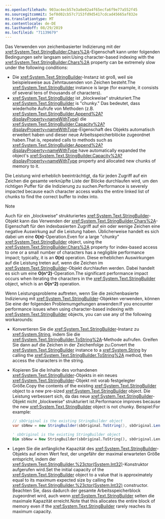 ```yaml
---
ms.openlocfilehash: 903ac4ecb57e3a8e02a4f65ecfa6f9e77a552f45
ms.sourcegitcommit: 5ef0d02cb57c7153fd9d5417cdcad45665af832e
ms.translationtype: MT
ms.contentlocale: de-DE
ms.lasthandoff: 08/29/2019
ms.locfileid: "71139679"
---
```

<span data-ttu-id="3b690-101">Das Verwenden von zeichenbasierter Indizierung mit der <xref:System.Text.StringBuilder.Chars%2A>-Eigenschaft kann unter folgenden Bedingungen sehr langsam sein:</span><span class="sxs-lookup"><span data-stu-id="3b690-101">Using character-based indexing with the <xref:System.Text.StringBuilder.Chars%2A> property can be extremely slow under the following conditions:</span></span>

- <span data-ttu-id="3b690-102">Die <xref:System.Text.StringBuilder>-Instanz ist groß, weil sie beispielsweise aus Zehntausenden von Zeichen besteht.</span><span class="sxs-lookup"><span data-stu-id="3b690-102">The <xref:System.Text.StringBuilder> instance is large (for example, it consists of several tens of thousands of characters).</span></span>
- <span data-ttu-id="3b690-103"><xref:System.Text.StringBuilder> ist „blockweise“ strukturiert.</span><span class="sxs-lookup"><span data-stu-id="3b690-103">The <xref:System.Text.StringBuilder> is "chunky."</span></span> <span data-ttu-id="3b690-104">Das bedeutet, dass wiederholte Aufrufe von Methoden (z.B. <xref:System.Text.StringBuilder.Append%2A?displayProperty=nameWithType>) die <xref:System.Text.StringBuilder.Capacity%2A?displayProperty=nameWithType>-Eigenschaft des Objekts automatisch erweitert haben und dieser neue Arbeitsspeicherblöcke zugeordnet haben.</span><span class="sxs-lookup"><span data-stu-id="3b690-104">That is, repeated calls to methods such as <xref:System.Text.StringBuilder.Append%2A?displayProperty=nameWithType> have automatically expanded the object's <xref:System.Text.StringBuilder.Capacity%2A?displayProperty=nameWithType> property and allocated new chunks of memory to it.</span></span>

<span data-ttu-id="3b690-105">Die Leistung wird erheblich beeinträchtigt, da für jeden Zugriff auf ein Zeichen die gesamte verknüpfte Liste der Blöcke durchlaufen wird, um den richtigen Puffer für die Indizierung zu suchen.</span><span class="sxs-lookup"><span data-stu-id="3b690-105">Performance is severely impacted because each character access walks the entire linked list of chunks to find the correct buffer to index into.</span></span>

> [!NOTE]
>  <span data-ttu-id="3b690-106">Auch für ein „blockweise“ strukturiertes <xref:System.Text.StringBuilder>-Objekt kann das Verwenden der <xref:System.Text.StringBuilder.Chars%2A>-Eigenschaft für den indexbasierten Zugriff auf ein oder wenige Zeichen eine negative Auswirkung auf die Leistung haben. Üblicherweise handelt es sich dabei um eine **0(n)**-Operation.</span><span class="sxs-lookup"><span data-stu-id="3b690-106">Even for a large "chunky" <xref:System.Text.StringBuilder> object, using the <xref:System.Text.StringBuilder.Chars%2A> property for index-based access to one or a small number of characters has a negligible performance impact; typically, it is an **0(n)** operation.</span></span> <span data-ttu-id="3b690-107">Diese erheblichen Auswirkungen auf die Leistung treten auf, wenn die Zeichen im <xref:System.Text.StringBuilder>-Objekt durchlaufen werden. Dabei handelt es sich um eine **O(n^2)**-Operation.</span><span class="sxs-lookup"><span data-stu-id="3b690-107">The significant performance impact occurs when iterating the characters in the <xref:System.Text.StringBuilder> object, which is an **O(n^2)** operation.</span></span> 

<span data-ttu-id="3b690-108">Wenn Leistungsprobleme auftreten, wenn Sie die zeichenbasierte Indizierung mit <xref:System.Text.StringBuilder>-Objekten verwenden, können Sie eine der folgenden Problemumgehungen anwenden:</span><span class="sxs-lookup"><span data-stu-id="3b690-108">If you encounter performance issues when using character-based indexing with <xref:System.Text.StringBuilder> objects, you can use any of the following workarounds:</span></span>

- <span data-ttu-id="3b690-109">Konvertieren Sie die <xref:System.Text.StringBuilder>-Instanz zu <xref:System.String>, indem Sie die <xref:System.Text.StringBuilder.ToString%2A>-Methode aufrufen. Greifen Sie dann auf die Zeichen in der Zeichenfolge zu.</span><span class="sxs-lookup"><span data-stu-id="3b690-109">Convert the <xref:System.Text.StringBuilder> instance to a <xref:System.String> by calling the <xref:System.Text.StringBuilder.ToString%2A> method, then access the characters in the string.</span></span>

- <span data-ttu-id="3b690-110">Kopieren Sie die Inhalte des vorhandenen <xref:System.Text.StringBuilder>-Objekts in ein neues <xref:System.Text.StringBuilder>-Objekt mit vorab festgelegter Größe.</span><span class="sxs-lookup"><span data-stu-id="3b690-110">Copy the contents of the existing <xref:System.Text.StringBuilder> object to a new pre-sized <xref:System.Text.StringBuilder> object.</span></span> <span data-ttu-id="3b690-111">Die Leistung verbessert sich, da das neue <xref:System.Text.StringBuilder>-Objekt nicht „blockweise“ strukturiert ist.</span><span class="sxs-lookup"><span data-stu-id="3b690-111">Performance improves because the new <xref:System.Text.StringBuilder> object is not chunky.</span></span> <span data-ttu-id="3b690-112">Beispiel:</span><span class="sxs-lookup"><span data-stu-id="3b690-112">For example:</span></span>

   ```csharp
   // sbOriginal is the existing StringBuilder object
   var sbNew = new StringBuilder(sbOriginal.ToString(), sbOriginal.Length);
   ```
   ```vb
   ' sbOriginal is the existing StringBuilder object
   Dim sbNew = New StringBuilder(sbOriginal.ToString(), sbOriginal.Length)
   ```
- <span data-ttu-id="3b690-113">Legen Sie die anfängliche Kapazität des <xref:System.Text.StringBuilder>-Objekts auf einen Wert fest, der ungefähr der maximal erwarteten Größe entspricht, indem der <xref:System.Text.StringBuilder.%23ctor(System.Int32)>-Konstruktor aufgerufen wird.</span><span class="sxs-lookup"><span data-stu-id="3b690-113">Set the initial capacity of the <xref:System.Text.StringBuilder> object to a value that is approximately equal to its maximum expected size by calling the <xref:System.Text.StringBuilder.%23ctor(System.Int32)> constructor.</span></span> <span data-ttu-id="3b690-114">Beachten Sie, dass dadurch der gesamte Arbeitsspeicherblock zugeordnet wird, auch wenn <xref:System.Text.StringBuilder> selten die maximale Kapazität erreicht.</span><span class="sxs-lookup"><span data-stu-id="3b690-114">Note that this allocates the entire block of memory even if the <xref:System.Text.StringBuilder> rarely reaches its maximum capacity.</span></span>

